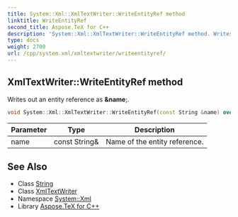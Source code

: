 ```yaml
---
title: System::Xml::XmlTextWriter::WriteEntityRef method
linktitle: WriteEntityRef
second_title: Aspose.TeX for C++
description: 'System::Xml::XmlTextWriter::WriteEntityRef method. Writes out an entity reference as &name; in C++.'
type: docs
weight: 2700
url: /cpp/system.xml/xmltextwriter/writeentityref/
---
```

## XmlTextWriter::WriteEntityRef method


Writes out an entity reference as **&name**;.

```cpp
void System::Xml::XmlTextWriter::WriteEntityRef(const String &name) override
```


| Parameter | Type | Description |
| --- | --- | --- |
| name | const String\& | Name of the entity reference. |

## See Also

* Class [String](../../../system/string/)
* Class [XmlTextWriter](../)
* Namespace [System::Xml](../../)
* Library [Aspose.TeX for C++](../../../)

